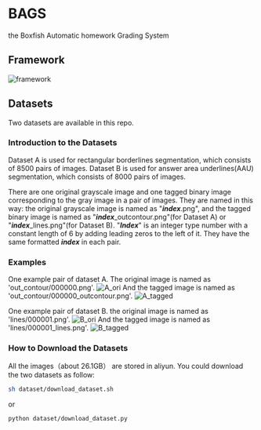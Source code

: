 # BAGS
the Boxfish Automatic homework Grading System
## Framework
![framework](./images/framework.png?raw=true "framework")
## Datasets
Two datasets are available in this repo. 

### Introduction to the Datasets
Dataset A is used for rectangular borderlines segmentation, which consists of 8500 pairs of images.
Dataset B is used for answer area underlines(AAU) segmentation, which consists of 8000 pairs of images.

There are one original grayscale image and  one tagged binary image corresponding to the gray image in a pair of images. 
They are named in this way: the original grayscale image is named as "***index***.png", and the tagged binary image is named as "***index***_outcontour.png"(for Dataset A) or "***index***_lines.png"(for Dataset B). 
"***Index***" is an integer type number with a constant length of 6 by adding leading zeros to the left of it.
They have the same formatted ***index*** in each pair.

### Examples
One example pair of dataset A. The original image is named as 'out_contour/000000.png'.
![A_ori](images/out_contour/000000.png "A_ori")
And the tagged image is named as 'out_contour/000000_outcontour.png'.
![A_tagged](images/out_contour/000000_outcontour.png "A_tagged")


One example pair of dataset B. the original image is named as 'lines/000001.png'.
![B_ori](images/lines/000001.png "B_ori")
And the tagged image is named as 'lines/000001_lines.png'.
![B_tagged](images/lines/000001_lines.png "B_tagged")


### How to Download the Datasets
All the images（about 26.1GB） are stored in aliyun. You could download the two datasets as follow:
```sh
sh dataset/download_dataset.sh
```
or
```sh
python dataset/download_dataset.py
```
